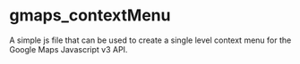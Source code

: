 gmaps_contextMenu
=================

A simple js file that can be used to create a single level context menu for the Google Maps Javascript v3 API.
